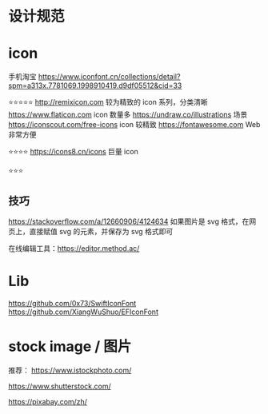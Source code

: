 
# 设计规范
#  icon

手机淘宝
https://www.iconfont.cn/collections/detail?spm=a313x.7781069.1998910419.d9df05512&cid=33



⭐️⭐️⭐️⭐️⭐️
http://remixicon.com         较为精致的 icon 系列，分类清晰
https://www.flaticon.com    icon 数量多
https://undraw.co/illustrations     场景
https://iconscout.com/free-icons        icon 较精致
https://fontawesome.com     Web 非常方便

⭐️⭐️⭐️⭐️
https://icons8.cn/icons     巨量 icon

⭐️⭐️⭐️


## 技巧
https://stackoverflow.com/a/12660906/4124634
如果图片是 svg 格式，在网页上，直接赋值 svg 的元素，并保存为 svg 格式即可

在线编辑工具：https://editor.method.ac/


# Lib
https://github.com/0x73/SwiftIconFont
https://github.com/XiangWuShuo/EFIconFont



# stock image /  图片

 推荐：  https://www.istockphoto.com/

https://www.shutterstock.com/

https://pixabay.com/zh/
